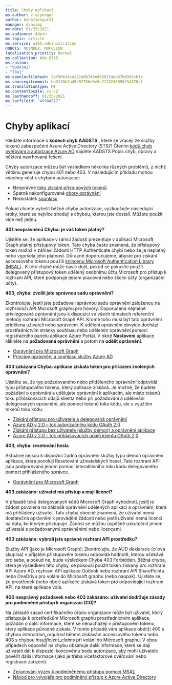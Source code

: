 ```yaml
---
title: Chyby aplikací
ms.author: v-aiyengar
author: AshaIyengar21
manager: dansimp
ms.date: 01/25/2021
ms.audience: Admin
ms.topic: article
ms.service: o365-administration
ROBOTS: NOINDEX, NOFOLLOW
localization_priority: Normal
ms.collection: Adm_O365
ms.custom:
- "9004342"
- "7841"
ms.openlocfilehash: 2ef90b54ce222a06740e05891fabe87b6565cb14
ms.sourcegitcommit: ba3118b7ad5e02756d0e5c2113245090f54370af
ms.translationtype: MT
ms.contentlocale: cs-CZ
ms.lasthandoff: 01/25/2021
ms.locfileid: "49984517"
---
```

# <a name="application-errors"></a>Chyby aplikací

Hledáte informace o **kódech chyb AADSTS** , které se vracejí ze služby tokenů zabezpečení Azure Active Directory (STS)? Čtením [kódů chyb ověřování a autorizace Azure AD](https://docs.microsoft.com/azure/active-directory/develop/reference-aadsts-error-codes) najdete AADSTS Popis chyb, opravy a některá navrhovaná řešení.

Chyby autorizace můžou být výsledkem několika různých problémů, z nichž většinu generuje chybu 401 nebo 403. V následujícím příkladu mohou všechny vést k chybám autorizace:

- Nesprávné [toky získání přístupových tokenů](https://docs.microsoft.com/azure/active-directory/develop/reference-aadsts-error-codes) 
- Špatně nakonfigurované [obory oprávnění](https://docs.microsoft.com/azure/active-directory/develop/active-directory-v2-scopes) 
- Nedostatek [souhlasu](https://docs.microsoft.com/azure/active-directory/develop/active-directory-devhowto-multi-tenant-overview#understanding-user-and-admin-consent)

Pokud chcete vyřešit běžné chyby autorizace, vyzkoušejte následující kroky, které se nejvíce shodují s chybou, kterou jste dostali. Můžete použít více než jednu.

**401 neoprávněná Chyba: je váš token platný?**

Ujistěte se, že aplikace v rámci žádosti prezentuje v aplikaci Microsoft Graph platný přístupový token. Tato chyba často znamená, že přístupový token možná v záhlaví žádosti HTTP Authenticate chybí nebo že je neplatný nebo vypršela jeho platnost. Důrazně doporučujeme, abyste pro získání accessového tokenu použili [knihovnu Microsoft Authentication Library (MSAL)](https://docs.microsoft.com/azure/active-directory/develop/msal-overview) . K této chybě může navíc dojít, pokud se pokusíte použít delegovaný přístupový token udělený osobnímu účtu Microsoft pro přístup k rozhraní API, které podporuje jenom pracovní nebo školní účty (organizační účty).

**403, chyba: zvolili jste správnou sadu oprávnění?**

Zkontrolujte, jestli jste požadovali správnou sadu oprávnění založenou na rozhraních API Microsoft graphu pro hovory. Doporučená nejméně privilegovaná oprávnění jsou k dispozici ve všech tématech referenční metody rozhraní Microsoft Graph API. Kromě toho musí být tato oprávnění přidělena uživateli nebo správcem. K udělení oprávnění obvykle dochází prostřednictvím stránky souhlasu nebo udělením oprávnění pomocí registračního panelu aplikace Azure Portal. V okně **Nastavení** aplikace klikněte na **požadovaná oprávnění** a potom na **udělit oprávnění**.

- [Oprávnění pro Microsoft Graph](https://docs.microsoft.com/graph/permissions-reference) 
- [Principy oprávnění a souhlasu služby Azure AD](https://docs.microsoft.com/azure/active-directory/develop/v2-permissions-and-consent) 

**403 zakázaná Chyba: aplikace získala token pro přiřazení zvolených oprávnění?**

Ujistěte se, že typ požadovaného nebo přiděleného oprávnění odpovídá typu přístupového tokenu, který aplikace získává. Je možné, že budete požádáni o oprávnění a udělujete oprávnění k aplikacím, ale místo tokenů toku přihlašovacích údajů klienta nebo při požadování a udělování delegovaných oprávnění, ale pomocí tokenů toku kódu, ale s využitím tokenů toku kódu.

- [Získání přístupu pro uživatele a delegovaná oprávnění](https://docs.microsoft.com/graph/auth_v2_user) 
- [Azure AD v 2.0 – tok autorizačního kódu OAuth 2,0](https://docs.microsoft.com/azure/active-directory/develop/v2-oauth2-auth-code-flow) 
- [Získání přístupu bez uživatele (služby démon) a oprávnění aplikace](https://docs.microsoft.com/graph/auth_v2_service) 
- [Azure AD v 2.0 – tok přihlašovacích údajů klienta OAuth 2,0](https://docs.microsoft.com/azure/active-directory/develop/v2-oauth2-client-creds-grant-flow) 

**403, chyba: resetování hesla**

Aktuálně nejsou k dispozici žádná oprávnění služby typu démon oprávnění aplikace, která povolují Resetování uživatelských hesel. Tato rozhraní API jsou podporovaná jenom pomocí interaktivního toku kódu delegovaného pomocí přihlášeného správce.

- [Oprávnění pro Microsoft Graph](https://docs.microsoft.com/graph/permissions-reference)

**403 zakázáno: uživatel má přístup a mají licenci?**

V případě toků delegovaných kódů Microsoft Graph vyhodnotí, jestli je žádost povolená na základě oprávnění udělených aplikaci a oprávnění, která má přihlášený uživatel. Tato chyba obecně znamená, že uživatel nemá dostatečná oprávnění k provádění žádosti nebo jestli uživatel nemá licenci na data, ke kterým přistupuje. Žádost se můžou úspěšně uskutečnit jenom uživatelé s požadovanými oprávněními nebo licencemi.

**403 zakázáno: vybrali jste správné rozhraní API prostředku?**

Služby API (jako je Microsoft Graph): Zkontrolujte, že AUD deklarace (cílová skupina) v přijatém přístupovém tokenu odpovídá hodnotě, kterou očekává pro sebe, a pokud ne, bude výsledkem Chyba 403 Forbidden. Běžná chyba, která je výsledkem této chyby, se pokouší použít token získaný pro rozhraní API Azure AD, rozhraní API aplikace Outlook nebo rozhraní API SharePointu nebo OneDrivu pro volání do Microsoft graphu (nebo naopak). Ujistěte se, že prostředek (nebo obor) aplikace získává token pro odpovídající rozhraní API, na které aplikace volá.

**400 nesprávný požadavek nebo 403 zakázáno: uživatel dodržuje zásady pro podmíněné přístup k organizaci (CÚ)?**

Na základě zásad certifikačního úřadu organizace může být uživatel, který přistupuje k prostředkům Microsoft graphu prostřednictvím aplikace, požádán o další informace, které se nenacházejí v přístupovém tokenu, který aplikace původně získala. V tomto případě vám aplikace obdrží 400 s chybou *interaction_required* během získávání accessového tokenu nebo 403 s chybou *insufficient_claims* při volání do Microsoft graphu. V obou případech odpověď na chybu obsahuje další informace, které se dají uživateli dát k dispozici koncovému bodu autorizace, aby mohl uživatele pověřit další informace (jako je třeba vícefaktorové ověřování nebo registrace zařízení).

- [Zpracování výzev k podmíněnému přístupu pomocí MSAL ](https://docs.microsoft.com/azure/active-directory/develop/msal-handling-exceptions#conditional-access-and-claims-challenges)
- [Návod pro vývojáře pro podmíněný přístup k Azure Active Directory](https://docs.microsoft.com/azure/active-directory/develop/conditional-access-dev-guide)

